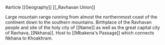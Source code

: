 #article 
[[Geography]]
[[_Ravhavan Union]]

Large mountain range running from almost the northernmost coast of the continent down to the southern mountains. Birthplace of the Ravhavan people and site of the holy city of [[Name]] as well as the great capital city of Ravhava, [[Nkhana]]. Host to [[Mbakena's Passage]] which connects Nkhana to Khoakhram.